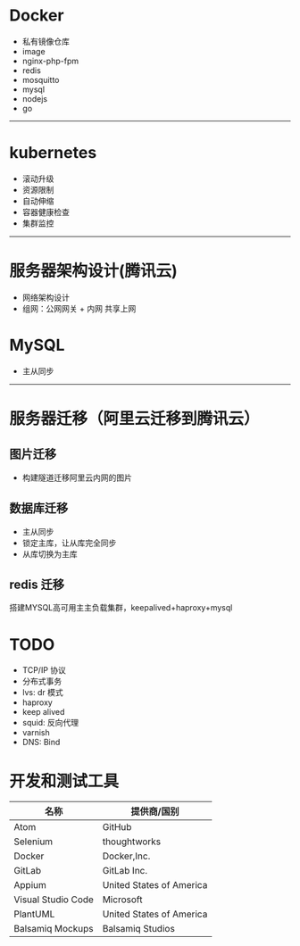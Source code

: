 # Docker
- 私有镜像仓库
- image
 - nginx-php-fpm
 - redis
 - mosquitto
 - mysql
 - nodejs
 - go

---

# kubernetes
- 滚动升级
- 资源限制
- 自动伸缩
- 容器健康检查
- 集群监控

---

# 服务器架构设计(腾讯云)

- 网络架构设计
 - 组网：公网网关 + 内网 共享上网

# MySQL
- 主从同步

---

# 服务器迁移（阿里云迁移到腾讯云）

## 图片迁移
- 构建隧道迁移阿里云内网的图片

## 数据库迁移
- 主从同步
- 锁定主库，让从库完全同步
- 从库切换为主库

## redis 迁移







搭建MYSQL高可用主主负载集群，keepalived+haproxy+mysql

# TODO
- TCP/IP 协议
- 分布式事务
- lvs: dr 模式
- haproxy
- keep alived
- squid: 反向代理
- varnish
- DNS: Bind

# 开发和测试工具

| 名称 | 提供商/国别 |
| --- | --- |
| Atom | GitHub |
| Selenium | thoughtworks |
| Docker | Docker,Inc. |
| GitLab | GitLab Inc. |
| Appium | United States of America |
| Visual Studio Code | Microsoft |
| PlantUML | United States of America |
| Balsamiq Mockups | Balsamiq Studios |

